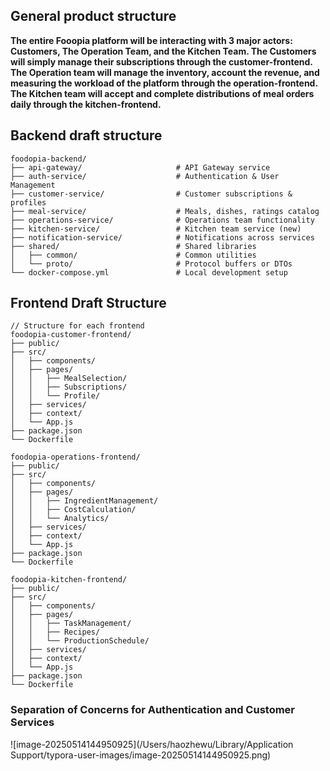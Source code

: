 ## General product structure

**The entire Fooopia platform will be interacting with 3 major actors: Customers, The Operation Team, and the Kitchen Team. The Customers will simply manage their subscriptions through the customer-frontend. The Operation team will manage the inventory, account the revenue, and measuring the workload of the platform through the operation-frontend. The Kitchen team will accept and complete distributions of meal orders daily through the kitchen-frontend.**

## Backend draft structure

```
foodopia-backend/
├── api-gateway/                     # API Gateway service
├── auth-service/                    # Authentication & User Management
├── customer-service/                # Customer subscriptions & profiles
├── meal-service/                    # Meals, dishes, ratings catalog
├── operations-service/              # Operations team functionality
├── kitchen-service/                 # Kitchen team service (new)
├── notification-service/            # Notifications across services
├── shared/                          # Shared libraries
│   ├── common/                      # Common utilities
│   └── proto/                       # Protocol buffers or DTOs
└── docker-compose.yml               # Local development setup
```

## Frontend Draft Structure

```
// Structure for each frontend
foodopia-customer-frontend/
├── public/
├── src/
│   ├── components/
│   ├── pages/
│   │   ├── MealSelection/
│   │   ├── Subscriptions/
│   │   └── Profile/
│   ├── services/
│   ├── context/
│   └── App.js
├── package.json
└── Dockerfile

foodopia-operations-frontend/
├── public/
├── src/
│   ├── components/
│   ├── pages/
│   │   ├── IngredientManagement/
│   │   ├── CostCalculation/
│   │   └── Analytics/
│   ├── services/
│   ├── context/
│   └── App.js
├── package.json
└── Dockerfile

foodopia-kitchen-frontend/
├── public/
├── src/
│   ├── components/
│   ├── pages/
│   │   ├── TaskManagement/
│   │   ├── Recipes/
│   │   └── ProductionSchedule/
│   ├── services/
│   ├── context/
│   └── App.js
├── package.json
└── Dockerfile
```

### Separation of Concerns for Authentication and Customer Services

![image-20250514144950925](/Users/haozhewu/Library/Application Support/typora-user-images/image-20250514144950925.png) 

